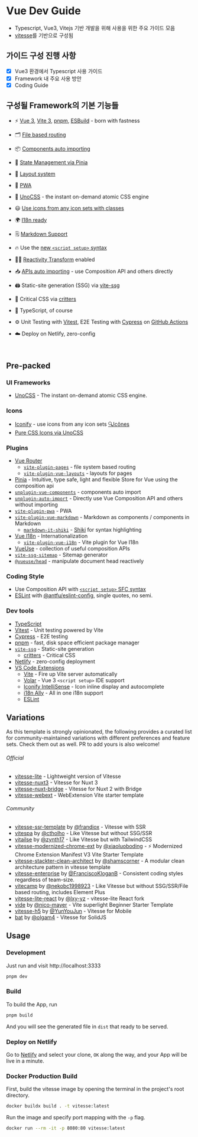 # Vue Dev Guide
- Typescript, Vue3, Vitejs 기반 개발을 위해 사용을 위한 주요 가이드 모음
- [vitesse](https://github.com/antfu/vitesse)를 기반으로 구성됨

## 가이드 구성 진행 사항
- [x] Vue3 환경에서 Typescript 사용 가이드
- [x] Framework 내 주요 사용 방안
- [X] Coding Guide

## 구성될 Framework의 기본 기능들

- ⚡️ [Vue 3](https://github.com/vuejs/core), [Vite 3](https://github.com/vitejs/vite), [pnpm](https://pnpm.io/), [ESBuild](https://github.com/evanw/esbuild) - born with fastness

- 🗂 [File based routing](./src/pages)

- 📦 [Components auto importing](./src/components)

- 🍍 [State Management via Pinia](https://pinia.vuejs.org/)

- 📑 [Layout system](./src/layouts)

- 📲 [PWA](https://github.com/antfu/vite-plugin-pwa)

- 🎨 [UnoCSS](https://github.com/antfu/unocss) - the instant on-demand atomic CSS engine

- 😃 [Use icons from any icon sets with classes](https://github.com/antfu/unocss/tree/main/packages/preset-icons)

- 🌍 [I18n ready](./locales)

- 🗒 [Markdown Support](https://github.com/antfu/vite-plugin-vue-markdown)

- 🔥 Use the [new `<script setup>` syntax](https://github.com/vuejs/rfcs/pull/227)

- 🤙🏻 [Reactivity Transform](https://vuejs.org/guide/extras/reactivity-transform.html) enabled

- 📥 [APIs auto importing](https://github.com/antfu/unplugin-auto-import) - use Composition API and others directly

- 🖨 Static-site generation (SSG) via [vite-ssg](https://github.com/antfu/vite-ssg)

- 🦔 Critical CSS via [critters](https://github.com/GoogleChromeLabs/critters)

- 🦾 TypeScript, of course

- ⚙️ Unit Testing with [Vitest](https://github.com/vitest-dev/vitest), E2E Testing with [Cypress](https://cypress.io/) on [GitHub Actions](https://github.com/features/actions)

- ☁️ Deploy on Netlify, zero-config

<br>


## Pre-packed

### UI Frameworks

- [UnoCSS](https://github.com/antfu/unocss) - The instant on-demand atomic CSS engine.

### Icons

- [Iconify](https://iconify.design) - use icons from any icon sets [🔍Icônes](https://icones.netlify.app/)
- [Pure CSS Icons via UnoCSS](https://github.com/antfu/unocss/tree/main/packages/preset-icons)

### Plugins

- [Vue Router](https://github.com/vuejs/router)
  - [`vite-plugin-pages`](https://github.com/hannoeru/vite-plugin-pages) - file system based routing
  - [`vite-plugin-vue-layouts`](https://github.com/JohnCampionJr/vite-plugin-vue-layouts) - layouts for pages
- [Pinia](https://pinia.vuejs.org) - Intuitive, type safe, light and flexible Store for Vue using the composition api
- [`unplugin-vue-components`](https://github.com/antfu/unplugin-vue-components) - components auto import
- [`unplugin-auto-import`](https://github.com/antfu/unplugin-auto-import) - Directly use Vue Composition API and others without importing
- [`vite-plugin-pwa`](https://github.com/antfu/vite-plugin-pwa) - PWA
- [`vite-plugin-vue-markdown`](https://github.com/antfu/vite-plugin-vue-markdown) - Markdown as components / components in Markdown
  - [`markdown-it-shiki`](https://github.com/antfu/markdown-it-shiki) - [Shiki](https://github.com/shikijs/shiki) for syntax highlighting
- [Vue I18n](https://github.com/intlify/vue-i18n-next) - Internationalization
  - [`vite-plugin-vue-i18n`](https://github.com/intlify/bundle-tools/tree/main/packages/vite-plugin-vue-i18n) - Vite plugin for Vue I18n
- [VueUse](https://github.com/antfu/vueuse) - collection of useful composition APIs
- [`vite-ssg-sitemap`](https://github.com/jbaubree/vite-ssg-sitemap) - Sitemap generator
- [`@vueuse/head`](https://github.com/vueuse/head) - manipulate document head reactively

### Coding Style

- Use Composition API with [`<script setup>` SFC syntax](https://github.com/vuejs/rfcs/pull/227)
- [ESLint](https://eslint.org/) with [@antfu/eslint-config](https://github.com/antfu/eslint-config), single quotes, no semi.

### Dev tools

- [TypeScript](https://www.typescriptlang.org/)
- [Vitest](https://github.com/vitest-dev/vitest) - Unit testing powered by Vite
- [Cypress](https://cypress.io/) - E2E testing
- [pnpm](https://pnpm.js.org/) - fast, disk space efficient package manager
- [`vite-ssg`](https://github.com/antfu/vite-ssg) - Static-site generation
  - [critters](https://github.com/GoogleChromeLabs/critters) - Critical CSS
- [Netlify](https://www.netlify.com/) - zero-config deployment
- [VS Code Extensions](./.vscode/extensions.json)
  - [Vite](https://marketplace.visualstudio.com/items?itemName=antfu.vite) - Fire up Vite server automatically
  - [Volar](https://marketplace.visualstudio.com/items?itemName=Vue.volar) - Vue 3 `<script setup>` IDE support
  - [Iconify IntelliSense](https://marketplace.visualstudio.com/items?itemName=antfu.iconify) - Icon inline display and autocomplete
  - [i18n Ally](https://marketplace.visualstudio.com/items?itemName=lokalise.i18n-ally) - All in one i18n support
  - [ESLint](https://marketplace.visualstudio.com/items?itemName=dbaeumer.vscode-eslint)

## Variations

As this template is strongly opinionated, the following provides a curated list for community-maintained variations with different preferences and feature sets. Check them out as well. PR to add yours is also welcome!

###### Official

- [vitesse-lite](https://github.com/antfu/vitesse-lite) - Lightweight version of Vitesse
- [vitesse-nuxt3](https://github.com/antfu/vitesse-nuxt3) - Vitesse for Nuxt 3
- [vitesse-nuxt-bridge](https://github.com/antfu/vitesse-nuxt-bridge) - Vitesse for Nuxt 2 with Bridge
- [vitesse-webext](https://github.com/antfu/vitesse-webext) - WebExtension Vite starter template

###### Community

- [vitesse-ssr-template](https://github.com/frandiox/vitesse-ssr-template) by [@frandiox](https://github.com/frandiox) - Vitesse with SSR
- [vitespa](https://github.com/ctholho/vitespa) by [@ctholho](https://github.com/ctholho) - Like Vitesse but without SSG/SSR
- [vitailse](https://github.com/zynth17/vitailse) by [@zynth17](https://github.com/zynth17) - Like Vitesse but with TailwindCSS
- [vitesse-modernized-chrome-ext](https://github.com/xiaoluoboding/vitesse-modernized-chrome-ext) by [@xiaoluoboding](https://github.com/xiaoluoboding) - ⚡️ Modernized Chrome Extension Manifest V3 Vite Starter Template
- [vitesse-stackter-clean-architect](https://github.com/shamscorner/vitesse-stackter-clean-architect) by [@shamscorner](https://github.com/shamscorner) - A modular clean architecture pattern in vitesse template
- [vitesse-enterprise](https://github.com/FranciscoKloganB/vitesse-enterprise) by [@FranciscoKloganB](https://github.com/FranciscoKloganB) - Consistent coding styles regardless of team-size.
- [vitecamp](https://github.com/nekobc1998923/vitecamp) by [@nekobc1998923](https://github.com/nekobc1998923) - Like Vitesse but without SSG/SSR/File based routing, includes Element Plus
- [vitesse-lite-react](https://github.com/lxy-yz/vitesse-lite-react) by [@lxy-yz](https://github.com/lxy-yz) - vitesse-lite React fork
- [vide](https://github.com/Nico-Mayer/vide) by [@nico-mayer](https://github.com/Nico-Mayer) - Vite superlight Beginner Starter Template
- [vitesse-h5](https://github.com/YunYouJun/vitesse-h5) by [@YunYouJun](https://github.com/YunYouJun) - Vitesse for Mobile
- [bat](https://github.com/olgam4/bat) by [@olgam4](https://github.com/olgam4) - Vitesse for SolidJS

## Usage

### Development

Just run and visit http://localhost:3333

```bash
pnpm dev
```

### Build

To build the App, run

```bash
pnpm build
```

And you will see the generated file in `dist` that ready to be served.

### Deploy on Netlify

Go to [Netlify](https://app.netlify.com/start) and select your clone, `OK` along the way, and your App will be live in a minute.

### Docker Production Build

First, build the vitesse image by opening the terminal in the project's root directory.

```bash
docker buildx build . -t vitesse:latest
```

Run the image and specify port mapping with the `-p` flag.

```bash
docker run --rm -it -p 8080:80 vitesse:latest
```

